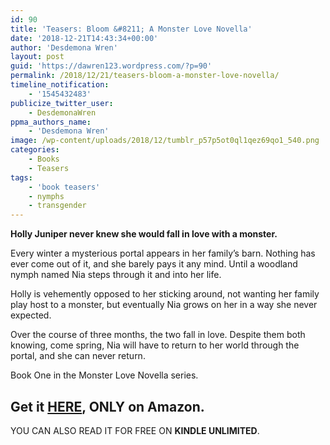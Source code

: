```yaml
---
id: 90
title: 'Teasers: Bloom &#8211; A Monster Love Novella'
date: '2018-12-21T14:43:34+00:00'
author: 'Desdemona Wren'
layout: post
guid: 'https://dawren123.wordpress.com/?p=90'
permalink: /2018/12/21/teasers-bloom-a-monster-love-novella/
timeline_notification:
    - '1545432483'
publicize_twitter_user:
    - DesdemonaWren
ppma_authors_name:
    - 'Desdemona Wren'
image: /wp-content/uploads/2018/12/tumblr_p57p5ot0ql1qez69qo1_540.png
categories:
    - Books
    - Teasers
tags:
    - 'book teasers'
    - nymphs
    - transgender
---
```


**Holly Juniper never knew she would fall in love with a monster.**

Every winter a mysterious portal appears in her family’s barn. Nothing has ever come out of it, and she barely pays it any mind. Until a woodland nymph named Nia steps through it and into her life.   
  
Holly is vehemently opposed to her sticking around, not wanting her family play host to a monster, but eventually Nia grows on her in a way she never expected.   
  
Over the course of three months, the two fall in love. Despite them both knowing, come spring, Nia will have to return to her world through the portal, and she can never return.  
  
Book One in the Monster Love Novella series.

## Get it [HERE](https://amazon.com/Bloom-Monster-Novella-Desdemona-Wren-ebook/dp/B07B4SLH9S/ref=la_B07B4WG4S8_1_1?), ONLY on Amazon.

YOU CAN ALSO READ IT FOR FREE ON **KINDLE UNLIMITED**.